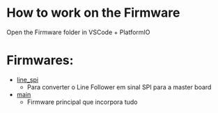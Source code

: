 # How to work on the Firmware
Open the Firmware folder in VSCode + PlatformIO

# Firmwares:
* [line_spi](/line_spi)
    * Para converter o Line Follower em sinal SPI para a master board
* [main](/main)
    * Firmware principal que incorpora tudo